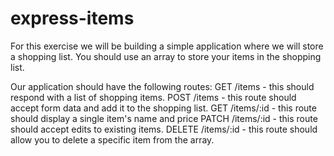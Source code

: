 # express-items
For this exercise we will be building a simple application where we will store a shopping list. You should use an array to store your items in the shopping list.


Our application should have the following routes:
GET /items - this should respond with a list of shopping items.
POST /items - this route should accept form data and add it to the shopping list.
GET /items/:id - this route should display a single item's name and price
PATCH /items/:id - this route should accept edits to existing items.
DELETE /items/:id - this route should allow you to delete a specific item from the array.
